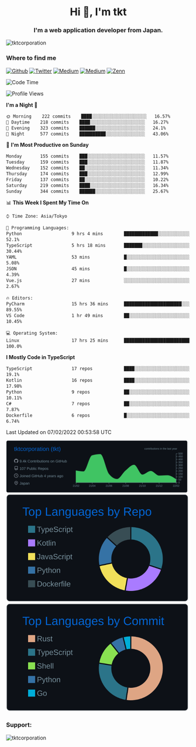 <h1 align="center">Hi 👋, I'm tkt</h1>
<h3 align="center">I'm a web application developer from Japan.</h3>

<p align="left"> <img src="https://komarev.com/ghpvc/?username=tktcorporation&label=Profile%20views&color=0e75b6&style=flat" alt="tktcorporation" /> </p>

<h3>Where to find me</h3>
<p>
<a href="https://github.com/tktcorporation" target="_blank"><img alt="Github" src="https://img.shields.io/badge/GitHub-%2312100E.svg?&style=for-the-badge&logo=Github&logoColor=white" /></a>
<a href="https://twitter.com/tktcorporation" target="_blank"><img alt="Twitter" src="https://img.shields.io/badge/twitter-%231DA1F2.svg?&style=for-the-badge&logo=twitter&logoColor=white" /></a>
<a href="https://www.linkedin.com/in/tktcorporation" target="_blank"><img alt="Medium" src="https://img.shields.io/badge/linkdin-0a66c2.svg?&style=for-the-badge&logo=linkedin&logoColor=white" /></a>
<a href="https://qiita.com/tktcorporation" target="_blank"><img alt="Medium" src="https://img.shields.io/badge/qiita-55C500.svg?&style=for-the-badge&logo=qiita&logoColor=white" /></a>
<a href="https://zenn.dev/tktcorporation" target="_blank"><img alt="Zenn" src="https://img.shields.io/badge/Zenn-3EA8FF.svg?&style=for-the-badge&logo=Zenn&logoColor=white" /></a>
</p>
  
<!--START_SECTION:waka-->
![Code Time](http://img.shields.io/badge/Code%20Time-128%20hrs%2046%20mins-blue)

![Profile Views](http://img.shields.io/badge/Profile%20Views-4-blue)

**I'm a Night 🦉** 

```text
🌞 Morning    222 commits    ████░░░░░░░░░░░░░░░░░░░░░   16.57% 
🌆 Daytime    218 commits    ████░░░░░░░░░░░░░░░░░░░░░   16.27% 
🌃 Evening    323 commits    ██████░░░░░░░░░░░░░░░░░░░   24.1% 
🌙 Night      577 commits    ██████████░░░░░░░░░░░░░░░   43.06%

```
📅 **I'm Most Productive on Sunday** 

```text
Monday       155 commits    ███░░░░░░░░░░░░░░░░░░░░░░   11.57% 
Tuesday      159 commits    ███░░░░░░░░░░░░░░░░░░░░░░   11.87% 
Wednesday    152 commits    ██░░░░░░░░░░░░░░░░░░░░░░░   11.34% 
Thursday     174 commits    ███░░░░░░░░░░░░░░░░░░░░░░   12.99% 
Friday       137 commits    ██░░░░░░░░░░░░░░░░░░░░░░░   10.22% 
Saturday     219 commits    ████░░░░░░░░░░░░░░░░░░░░░   16.34% 
Sunday       344 commits    ██████░░░░░░░░░░░░░░░░░░░   25.67%

```


📊 **This Week I Spent My Time On** 

```text
⌚︎ Time Zone: Asia/Tokyo

💬 Programming Languages: 
Python                   9 hrs 4 mins        █████████████░░░░░░░░░░░░   52.1% 
TypeScript               5 hrs 18 mins       ███████░░░░░░░░░░░░░░░░░░   30.44% 
YAML                     53 mins             █░░░░░░░░░░░░░░░░░░░░░░░░   5.08% 
JSON                     45 mins             █░░░░░░░░░░░░░░░░░░░░░░░░   4.39% 
Vue.js                   27 mins             ░░░░░░░░░░░░░░░░░░░░░░░░░   2.67%

🔥 Editors: 
PyCharm                  15 hrs 36 mins      ██████████████████████░░░   89.55% 
VS Code                  1 hr 49 mins        ██░░░░░░░░░░░░░░░░░░░░░░░   10.45%

💻 Operating System: 
Linux                    17 hrs 25 mins      █████████████████████████   100.0%

```

**I Mostly Code in TypeScript** 

```text
TypeScript               17 repos            ████░░░░░░░░░░░░░░░░░░░░░   19.1% 
Kotlin                   16 repos            ████░░░░░░░░░░░░░░░░░░░░░   17.98% 
Python                   9 repos             ██░░░░░░░░░░░░░░░░░░░░░░░   10.11% 
C#                       7 repos             ██░░░░░░░░░░░░░░░░░░░░░░░   7.87% 
Dockerfile               6 repos             █░░░░░░░░░░░░░░░░░░░░░░░░   6.74%

```



 Last Updated on 07/02/2022 00:53:58 UTC
<!--END_SECTION:waka-->

[![](https://raw.githubusercontent.com/tktcorporation/tktcorporation/master/profile-summary-card-output/github_dark/0-profile-details.svg)](https://github.com/vn7n24fzkq/github-profile-summary-cards)
[![](https://raw.githubusercontent.com/tktcorporation/tktcorporation/master/profile-summary-card-output/github_dark/1-repos-per-language.svg)](https://github.com/vn7n24fzkq/github-profile-summary-cards) [![](https://raw.githubusercontent.com/tktcorporation/tktcorporation/master/profile-summary-card-output/github_dark/2-most-commit-language.svg)](https://github.com/vn7n24fzkq/github-profile-summary-cards)

<h3 align="left">Support:</h3>
<p><a href="https://www.buymeacoffee.com/tktcorporation"> <img align="left" src="https://cdn.buymeacoffee.com/buttons/v2/default-yellow.png" height="50" width="210" alt="tktcorporation" /></a></p><br><br>
